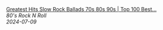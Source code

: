 <!--2024-07-09 01:46:33-->
<div class="yb">
  <a class="nodecor" href="/posts.html?rok/greatest_hits_slow_rock_ballads_70s_80s_90s_top_100_best_slow_rockaerosmith_bonjovi_queen_u2">
    <img class="preview" data-videoid="m3io1OEUMqg" src="https://i2.ytimg.com/vi/m3io1OEUMqg/hqdefault.jpg" align="middle" alt="">
  </a>
  <div class="inlbl text">
    <a class="nodecor" href="/posts.html?rok/greatest_hits_slow_rock_ballads_70s_80s_90s_top_100_best_slow_rockaerosmith_bonjovi_queen_u2">Greatest Hits Slow Rock Ballads 70s 80s 90s | Top 100 Best...</a><br>
    <i class="smaller2">80's Rock N Roll</i><br>
    <i class="smaller3">2024-07-09</i>
  </div>
</div>
